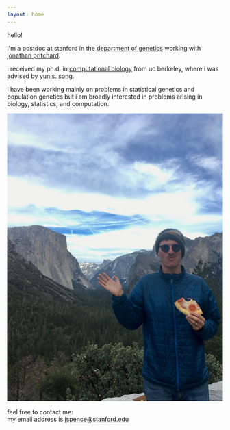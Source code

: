 ```yaml
---
layout: home
---
```


hello!

i'm a postdoc at stanford in the
[department of genetics](https://www.med.stanford.edu/genetics.html)
working with
[jonathan pritchard](http://web.stanford.edu/group/pritchardlab/home.html).

i received my ph.d. in
[computational biology](http://ccb.berkeley.edu)
from uc berkeley,
where i was advised by
[yun s. song](https://people.eecs.berkeley.edu/~yss/).


i have been working mainly on problems in statistical genetics and population genetics
but i am broadly interested in problems arising in biology, statistics, and computation.

![cheesin with half dome](/assets/cheesin_2.jpg)

feel free to contact me:  
my email address is jspence@stanford.edu
